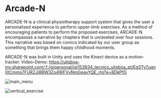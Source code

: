 # Arcade-N


ARCADE-N is a clinical physiotherapy support system that gives the user a personalized experience to perform upper-limb exercises. As a method of encouraging patients to perform the proposed exercises, ARCADE-N encompasses a narrative by chapters that is unraveled over four sessions. This narrative was based on comics indicated by our user group as something that brings them happy childhood moments.

ARCADE-N was built in Unity and uses the Kinect device as a motion-tracker. 
Video-Demo: https://ulisboa-my.sharepoint.com/:f:/g/personal/ist153934_tecnico_ulisboa_pt/Eg3Ty7uqn0tCmms7FURZJi8BW3Zo4WFVvNmGeavYQE_rlg?e=8DkPfG

![main_menu](https://user-images.githubusercontent.com/72517314/200346047-60bb09c8-bd97-4f37-b6d1-50f7f4cfaab8.png)


![vertical_exercise](https://user-images.githubusercontent.com/72517314/200346137-fd2963a7-c142-455a-91ed-fb8dd9e9587e.png)
